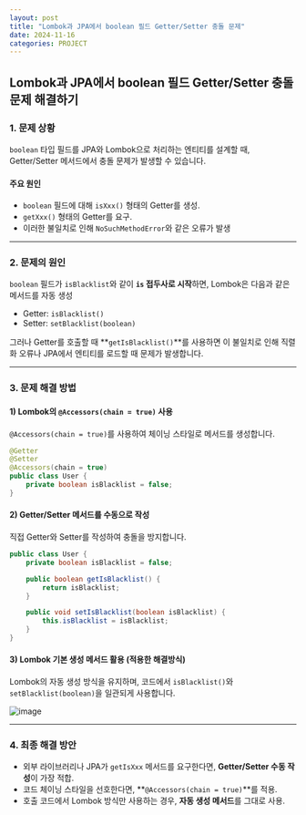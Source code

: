 ```yaml
---
layout: post  
title: "Lombok과 JPA에서 boolean 필드 Getter/Setter 충돌 문제"  
date: 2024-11-16
categories: PROJECT  
---
```


## Lombok과 JPA에서 boolean 필드 Getter/Setter 충돌 문제 해결하기

### 1. 문제 상황

`boolean` 타입 필드를 JPA와 Lombok으로 처리하는 엔티티를 설계할 때, Getter/Setter 메서드에서 충돌 문제가 발생할 수 있습니다.

#### 주요 원인
- `boolean` 필드에 대해 `isXxx()` 형태의 Getter를 생성.
- `getXxx()` 형태의 Getter를 요구.
- 이러한 불일치로 인해 `NoSuchMethodError`와 같은 오류가 발생

---

### 2. 문제의 원인

`boolean` 필드가 `isBlacklist`와 같이 **`is` 접두사로 시작**하면, Lombok은 다음과 같은 메서드를 자동 생성
- Getter: `isBlacklist()`
- Setter: `setBlacklist(boolean)`

그러나 Getter를 호출할 때 **`getIsBlacklist()`**를 사용하면 이 불일치로 인해 직렬화 오류나 JPA에서 엔티티를 로드할 때 문제가 발생합니다.

---

### 3. 문제 해결 방법

#### 1) Lombok의 `@Accessors(chain = true)` 사용
`@Accessors(chain = true)`를 사용하여 체이닝 스타일로 메서드를 생성합니다.

```java
@Getter
@Setter
@Accessors(chain = true)
public class User {
    private boolean isBlacklist = false;
}
```


#### 2) Getter/Setter 메서드를 수동으로 작성
직접 Getter와 Setter를 작성하여 충돌을 방지합니다.

```java
public class User {
    private boolean isBlacklist = false;

    public boolean getIsBlacklist() {
        return isBlacklist;
    }

    public void setIsBlacklist(boolean isBlacklist) {
        this.isBlacklist = isBlacklist;
    }
}
```


#### 3) Lombok 기본 생성 메서드 활용 (적용한 해결방식)
Lombok의 자동 생성 방식을 유지하며, 코드에서 `isBlacklist()`와 `setBlacklist(boolean)`을 일관되게 사용합니다.

![image](https://github.com/user-attachments/assets/5a99e2da-6242-40aa-809c-5be40d89d400)


---

### 4. 최종 해결 방안

- 외부 라이브러리나 JPA가 `getIsXxx` 메서드를 요구한다면, **Getter/Setter 수동 작성**이 가장 적합.
- 코드 체이닝 스타일을 선호한다면, **`@Accessors(chain = true)`**를 적용.
- 호출 코드에서 Lombok 방식만 사용하는 경우, **자동 생성 메서드**를 그대로 사용.
